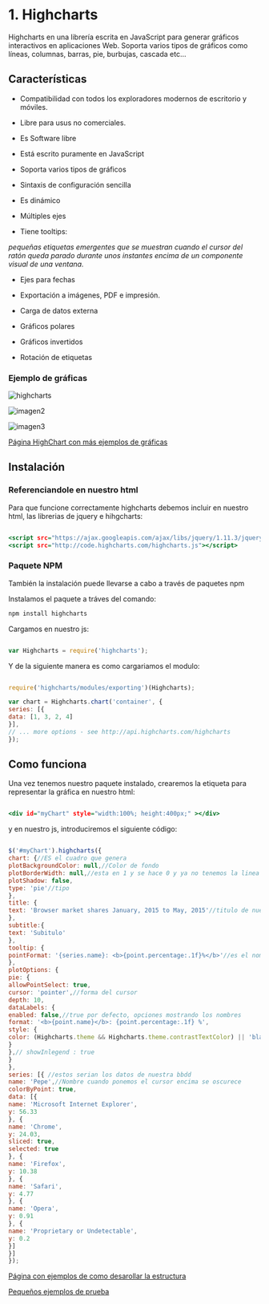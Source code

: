 # 1. Highcharts

Highcharts en una librería escrita en JavaScript para generar gráficos interactivos en aplicaciones Web. Soporta varios tipos de gráficos como líneas, columnas, barras, pie, burbujas, cascada etc...

## Características

* Compatibilidad con todos los exploradores modernos de escritorio y móviles.

* Libre para usus no comerciales.

* Es Software libre

* Está escrito puramente en JavaScript

* Soporta varios tipos de gráficos

* Sintaxis de configuración sencilla

* Es dinámico

* Múltiples ejes

* Tiene tooltips:

_pequeñas etiquetas emergentes que se muestran cuando el cursor del ratón queda parado durante unos instantes encima de un componente visual de una ventana._

* Ejes para fechas

* Exportación a imágenes, PDF e impresión.

* Carga de datos externa

* Gráficos polares

* Gráficos invertidos

* Rotación de etiquetas

### Ejemplo de gráficas

![highcharts](http://www.highcharts.com/media/com_demo/images/highcharts/line-basic-default.svg)

![imagen2](http://www.highcharts.com/media/com_demo/images/highcharts/columnrange-default.svg)

![imagen3](http://www.highcharts.com/media/com_demo/images/highcharts/pie-gradient-default.svg)

[Página HighChart con más ejemplos de gráficas](http://www.highcharts.com/demo)

## Instalación

### Referenciandole en nuestro html

Para que funcione correctamente highcharts debemos incluir en nuestro html, las librerias de jquery e hihgcharts:

```.html

<script src="https://ajax.googleapis.com/ajax/libs/jquery/1.11.3/jquery.min.js"></script>
<script src="http://code.highcharts.com/highcharts.js"></script>

```

### Paquete NPM

También la instalación puede llevarse a cabo a través de paquetes npm

Instalamos el paquete a tráves del comando:

```.html
npm install highcharts
```

Cargamos en nuestro js:

```javascript

var Highcharts = require('highcharts');

```

Y de la siguiente manera es como cargariamos el modulo:

```javascript

require('highcharts/modules/exporting')(Highcharts);

var chart = Highcharts.chart('container', {
series: [{
data: [1, 3, 2, 4]
}],
// ... more options - see http://api.highcharts.com/highcharts
});
```

## Como funciona

Una vez tenemos nuestro paquete instalado, crearemos la etiqueta para representar la gráfica en nuestro html:

```.html

<div id="myChart" style="width:100%; height:400px;" ></div>
```

y en nuestro js, introduciremos el siguiente código:

```javascript

$('#myChart').highcharts({
chart: {//ES el cuadro que genera
plotBackgroundColor: null,//Color de fondo
plotBorderWidth: null,//esta en 1 y se hace 0 y ya no tenemos la linea del borde
plotShadow: false,
type: 'pie'//tipo
},
title: {
text: 'Browser market shares January, 2015 to May, 2015'//titulo de nuestro marco
},
subtitle:{
text: 'Subitulo'
},
tooltip: {
pointFormat: '{series.name}: <b>{point.percentage:.1f}%</b>'//es el nombre de la serie que lo tenemos mas abajoy podemos mostrar por ejemplo //{point.y}
},
plotOptions: {
pie: {
allowPointSelect: true,
cursor: 'pointer',//forma del cursor
depth: 10,
dataLabels: {
enabled: false,//true por defecto, opciones mostrando los nombres
format: '<b>{point.name}</b>: {point.percentage:.1f} %',
style: {
color: (Highcharts.theme && Highcharts.theme.contrastTextColor) || 'black'
}
},// showInlegend : true
}
},
series: [{ //estos serian los datos de nuestra bbdd
name: 'Pepe',//Nombre cuando ponemos el cursor encima se oscurece
colorByPoint: true,
data: [{
name: 'Microsoft Internet Explorer',
y: 56.33
}, {
name: 'Chrome',
y: 24.03,
sliced: true,
selected: true
}, {
name: 'Firefox',
y: 10.38
}, {
name: 'Safari',
y: 4.77
}, {
name: 'Opera',
y: 0.91
}, {
name: 'Proprietary or Undetectable',
y: 0.2
}]
}]
});
```

[Página con ejemplos de como desarollar la estructura](http://api.highcharts.com/highcharts/chart)

[Pequeños ejemplos de prueba](https://github.com/ULL-ESIT-SYTW-1617/presentaciongraphics/settings)

